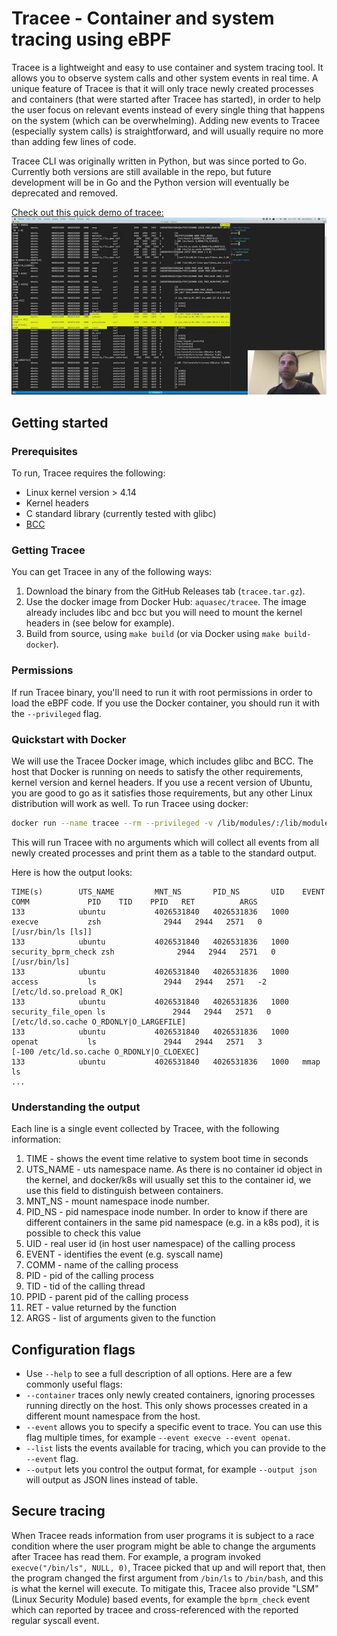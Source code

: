 # Tracee - Container and system tracing using eBPF

Tracee is a lightweight and easy to use container and system tracing tool. It allows you to observe system calls and other system events in real time. A unique feature of Tracee is that it will only trace newly created processes and containers (that were started after Tracee has started), in order to help the user focus on relevant events instead of every single thing that happens on the system (which can be overwhelming). Adding new events to Tracee (especially system calls) is straightforward, and will usually require no more than adding few lines of code.

Tracee CLI was originally written in Python, but was since ported to Go. Currently both versions are still available in the repo, but future development will be in Go and the Python version will eventually be deprecated and removed.

[Check out this quick demo of tracee:<br /> ![youtube thumbnail](yt-thumbnail.jpg)](https://youtu.be/1lI875HPtdU)

## Getting started

### Prerequisites

To run, Tracee requires the following:
- Linux kernel version > 4.14
- Kernel headers
- C standard library (currently tested with glibc)
- [BCC](https://github.com/iovisor/bcc)

### Getting Tracee

You can get Tracee in any of the following ways:
1. Download the binary from the GitHub Releases tab (`tracee.tar.gz`).
2. Use the docker image from Docker Hub: `aquasec/tracee`. The image already includes libc and bcc but you will need to mount the kernel headers in (see below for example).
3. Build from source, using `make build` (or via Docker using `make build-docker`).

### Permissions

If run Tracee binary, you'll need to run it with root permissions in order to load the eBPF code. 
If you use the Docker container, you should run it with the `--privileged` flag.

### Quickstart with Docker

We will use the Tracee Docker image, which includes glibc and BCC. The host that Docker is running on needs to satisfy the other requirements, kernel version and kernel headers. If you use a recent version of Ubuntu, you are good to go as it satisfies those requirements, but any other Linux distribution will work as well.
To run Tracee using docker:

```bash
docker run --name tracee --rm --privileged -v /lib/modules/:/lib/modules/:ro -v /usr/src:/usr/src:ro aquasec/tracee:latest
```

This will run Tracee with no arguments which will collect all events from all newly created processes and print them as a table to the standard output.

Here is how the output looks:

```
TIME(s)        UTS_NAME         MNT_NS       PID_NS       UID    EVENT            COMM             PID    TID    PPID   RET          ARGS
133            ubuntu           4026531840   4026531836   1000   execve           zsh              2944   2944   2571   0           [/usr/bin/ls [ls]]
133            ubuntu           4026531840   4026531836   1000   security_bprm_check zsh              2944   2944   2571   0           [/usr/bin/ls]
133            ubuntu           4026531840   4026531836   1000   access           ls               2944   2944   2571   -2          [/etc/ld.so.preload R_OK]
133            ubuntu           4026531840   4026531836   1000   security_file_open ls               2944   2944   2571   0           [/etc/ld.so.cache O_RDONLY|O_LARGEFILE]
133            ubuntu           4026531840   4026531836   1000   openat           ls               2944   2944   2571   3           [-100 /etc/ld.so.cache O_RDONLY|O_CLOEXEC]
133            ubuntu           4026531840   4026531836   1000   mmap             ls               
...
```

### Understanding the output

Each line is a single event collected by Tracee, with the following information:

1. TIME - shows the event time relative to system boot time in seconds
2. UTS_NAME - uts namespace name. As there is no container id object in the kernel, and docker/k8s will usually set this to the container id, we use this field to distinguish between containers.
3. MNT_NS - mount namespace inode number.
4. PID_NS - pid namespace inode number. In order to know if there are different containers in the same pid namespace (e.g. in a k8s pod), it is possible to check this value
5. UID - real user id (in host user namespace) of the calling process
6. EVENT - identifies the event (e.g. syscall name)
7. COMM - name of the calling process
8. PID - pid of the calling process
9. TID - tid of the calling thread
10. PPID - parent pid of the calling process
11. RET - value returned by the function
12. ARGS - list of arguments given to the function

## Configuration flags

- Use `--help` to see a full description of all options.
Here are a few commonly useful flags:
- `--container` traces only newly created containers, ignoring processes running directly on the host. This only shows processes created in a different mount namespace from the host.
- `--event` allows you to specify a specific event to trace. You can use this flag multiple times, for example `--event execve --event openat`.
- `--list` lists the events available for tracing, which you can provide to the `--event` flag.
- `--output` lets you control the output format, for example `--output json` will output as JSON lines instead of table.

## Secure tracing

When Tracee reads information from user programs it is subject to a race condition where the user program might be able to change the arguments after Tracee has read them. For example, a program invoked `execve("/bin/ls", NULL, 0)`, Tracee picked that up and will report that, then the program changed the first argument from `/bin/ls` to `/bin/bash`, and this is what the kernel will execute. To mitigate this, Tracee also provide "LSM" (Linux Security Module) based events, for example the `bprm_check` event which can reported by tracee and cross-referenced with the reported regular syscall event.
